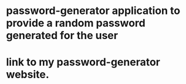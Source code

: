 # password-generator application to provide a random password generated for the user

# link to my password-generator website.
